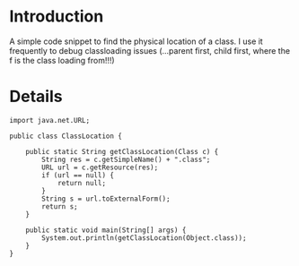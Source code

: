 # Introduction #

A simple code snippet to find the physical location of a class. I use it frequently to debug classloading issues (...parent first, child first, where the f is the class loading from!!!)


# Details #

```
import java.net.URL;

public class ClassLocation {

	public static String getClassLocation(Class c) {
		String res = c.getSimpleName() + ".class";
		URL url = c.getResource(res);
		if (url == null) {
			return null;
		}
		String s = url.toExternalForm();
		return s;
	}
	
	public static void main(String[] args) {
		System.out.println(getClassLocation(Object.class));
	}
}

```